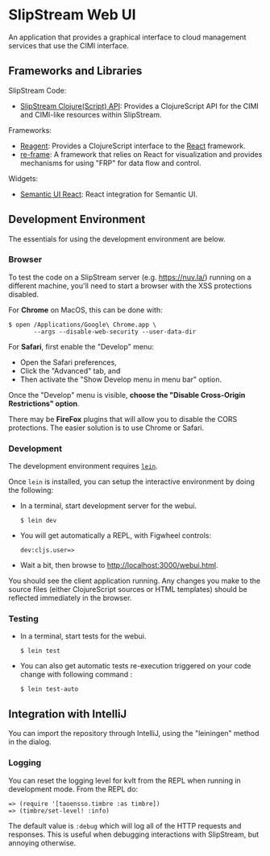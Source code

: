 # SlipStream Web UI

An application that provides a graphical interface to cloud management
services that use the CIMI interface.

## Frameworks and Libraries

SlipStream Code:

 * [SlipStream Clojure(Script)
   API](https://github.com/slipstream/SlipStreamClojureAPI): Provides
   a ClojureScript API for the CIMI and CIMI-like resources within
   SlipStream.

Frameworks:

 * [Reagent](https://github.com/reagent-project/reagent): Provides a
   ClojureScript interface to the
   [React](https://facebook.github.io/react/) framework.
 * [re-frame](https://github.com/Day8/re-frame): A framework that
   relies on React for visualization and provides mechanisms for using
   "FRP" for data flow and control.

Widgets:

 * [Semantic UI React](https://react.semantic-ui.com/introduction):
   React integration for Semantic UI.


## Development Environment

The essentials for using the development environment are below.

### Browser

To test the code on a SlipStream server (e.g. https://nuv.la/) running
on a different machine, you'll need to start a browser with the XSS
protections disabled.

For **Chrome** on MacOS, this can be done with:

```
$ open /Applications/Google\ Chrome.app \
       --args --disable-web-security --user-data-dir
```

For **Safari**, first enable the "Develop" menu:

 * Open the Safari preferences,
 * Click the "Advanced" tab, and
 * Then activate the "Show Develop menu in menu bar" option.

Once the "Develop" menu is visible, **choose the "Disable Cross-Origin
Restrictions" option**.

There may be **FireFox** plugins that will allow you to disable the
CORS protections.  The easier solution is to use Chrome or Safari.

### Development

The development environment requires [`lein`](https://leiningen.org).

Once `lein` is installed, you can setup the interactive environment by
doing the following:

 * In a terminal, start development server for the webui.

     ```
     $ lein dev
     ```

 * You will get automatically a REPL, with Figwheel controls:

     ```
     dev:cljs.user=>
     ```

 * Wait a bit, then browse to
 [http://localhost:3000/webui.html](http://localhost:3000/webui.html).


You should see the client application running.  Any changes you make
to the source files (either ClojureScript sources or HTML templates)
should be reflected immediately in the browser.

### Testing

* In a terminal, start tests for the webui.

     ```
     $ lein test
     ```

* You can also get automatic tests re-execution triggered on your code
  change with following command :

     ```
     $ lein test-auto
     ```

## Integration with IntelliJ

You can import the repository through IntelliJ, using the "leiningen"
method in the dialog.

### Logging

You can reset the logging level for kvlt from the REPL when running
in development mode. From the REPL do:

```
=> (require '[taoensso.timbre :as timbre])
=> (timbre/set-level! :info)
```

The default value is `:debug` which will log all of the HTTP requests
and responses.  This is useful when debugging interactions with
SlipStream, but annoying otherwise.

